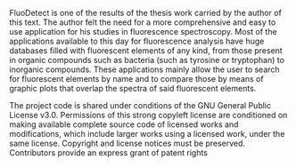 FluoDetect is one of the results of the thesis work carried by the author of this text.
The author felt the need for a more comprehensive and easy to use application for his studies in fluorescence spectroscopy.
Most of the applications available to this day for fluorescence analysis have huge databases filled with fluorescent elements of any kind, from those present in organic compounds such as bacteria (such as tyrosine or tryptophan) to inorganic compounds.
These applications mainly allow the user to search for fluorescent elements by name and to compare those by means of graphic plots that overlap the spectra of said fluorescent elements.

The project code is shared under conditions of the GNU General Public License v3.0. Permissions of this strong copyleft license are conditioned on making available complete source code of licensed works and modifications, which include larger works using a licensed work, under the same license.
Copyright and license notices must be preserved. Contributors provide an express grant of patent rights
